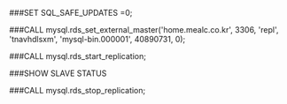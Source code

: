 ###SET SQL_SAFE_UPDATES =0;

###CALL mysql.rds_set_external_master('home.mealc.co.kr', 3306, 'repl', 'tnavhdlsxm', 'mysql-bin.000001', 40890731, 0);

###CALL mysql.rds_start_replication;

###SHOW SLAVE STATUS

###CALL mysql.rds_stop_replication;
